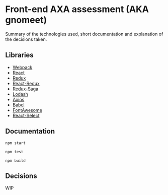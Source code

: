 # Front-end AXA assessment (AKA gnomeet)
Summary of the technologies used, short documentation and explanation of the decisions taken.

## Libraries
* [Webpack](https://webpack.js.org/)
* [React](https://reactjs.org/)
* [Redux](https://redux.js.org/)
* [React-Redux](https://react-redux.js.org/)
* [Redux-Saga](https://redux-saga.js.org/)
* [Lodash](https://lodash.com/)
* [Axios](https://github.com/axios/axios)
* [Babel](https://babeljs.io/)
* [FontAwesome](https://www.npmjs.com/package/@fortawesome/react-fontawesome)
* [React-Select](https://react-select.com/home)

## Documentation
```
npm start
```

```
npm test
```

```
npm build
```

## Decisions
WIP
